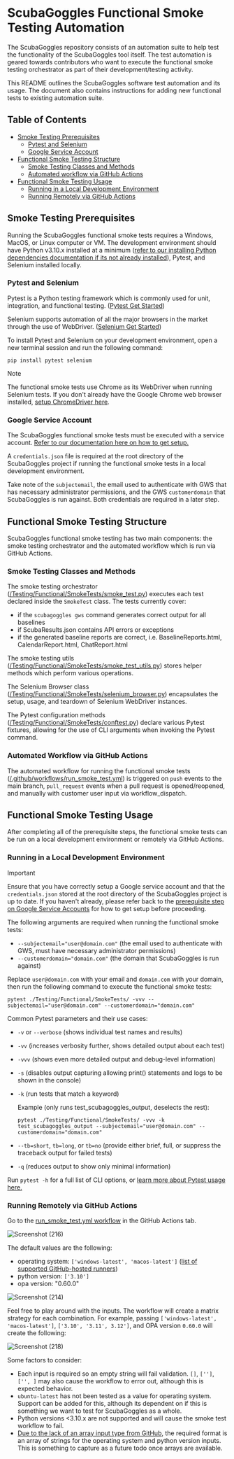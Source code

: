 # ScubaGoggles Functional Smoke Testing Automation
The ScubaGoggles repository consists of an automation suite to help test the functionality of the ScubaGoggles tool itself. The test automation is geared towards contributors who want to execute the functional smoke testing orchestrator as part of their development/testing activity.

This README outlines the ScubaGoggles software test automation and its usage. The document also contains instructions for adding new functional tests to existing automation suite.

## Table of Contents
- [Smoke Testing Prerequisites](#smoke-testing-prerequisites)
  - [Pytest and Selenium](#pytest-and-selenium)
  - [Google Service Account](#google-service-account)
- [Functional Smoke Testing Structure](#functional-smoke-testing-structure)
  - [Smoke Testing Classes and Methods](#smoke-testing-classes-and-methods)
  - [Automated workflow via GitHub Actions](#automated-workflow-via-github-actions)
- [Functional Smoke Testing Usage](#functional-smoke-testing-usage)
  - [Running in a Local Development Environment](#running-in-a-local-development-environment)
  - [Running Remotely via GitHub Actions](#running-remotely-via-github-actions)

## Smoke Testing Prerequisites ## 
Running the ScubaGoggles functional smoke tests requires a Windows, MacOS, or Linux computer or VM. The development environment should have Python v3.10.x installed at a minimum ([refer to our installing Python dependencies documentation if its not already installed](https://github.com/cisagov/ScubaGoggles/blob/main/docs/installation/DownloadAndInstall.md#installing-python-dependencies)), Pytest, and Selenium installed locally.

### Pytest and Selenium ### 
Pytest is a Python testing framework which is commonly used for unit, integration, and functional testing. ([Pytest Get Started](https://docs.pytest.org/en/stable/getting-started.html))

Selenium supports automation of all the major browsers in the market through the use of WebDriver. ([Selenium Get Started](https://www.selenium.dev/documentation/webdriver/getting_started/))

To install Pytest and Selenium on your development environment, open a new terminal session and run the following command:

```
pip install pytest selenium
```

> [!NOTE]
> The functional smoke tests use Chrome as its WebDriver when running Selenium tests. If you don't already have the Google Chrome web browser installed, [setup ChromeDriver here](https://developer.chrome.com/docs/chromedriver/get-started).

### Google Service Account ###
The ScubaGoggles functional smoke tests must be executed with a service account. [Refer to our documentation here on how to get setup.](https://github.com/cisagov/ScubaGoggles/blob/main/docs/authentication/ServiceAccount.md#using-a-service-account)

A `credentials.json` file is required at the root directory of the ScubaGoggles project if running the functional smoke tests in a local development environment.

Take note of the `subjectemail`, the email used to authenticate with GWS that has necessary administrator permissions, and the GWS `customerdomain` that ScubaGoggles is run against. Both credentials are required in a later step.

## Functional Smoke Testing Structure ##
ScubaGoggles functional smoke testing has two main components: the smoke testing orchestrator and the automated workflow which is run via GitHub Actions.

### Smoke Testing Classes and Methods ### 
The smoke testing orchestrator ([/Testing/Functional/SmokeTests/smoke_test.py](https://github.com/cisagov/ScubaGoggles/blob/main/Testing/Functional/SmokeTests/smoke_test.py)) executes each test declared inside the `SmokeTest` class. The tests currently cover:
- if the `scubagoggles gws` command generates correct output for all baselines
- if ScubaResults.json contains API errors or exceptions
-  if the generated baseline reports are correct, i.e. BaselineReports.html, CalendarReport.html, ChatReport.html

The smoke testing utils ([/Testing/Functional/SmokeTests/smoke_test_utils.py](https://github.com/cisagov/ScubaGoggles/blob/main/Testing/Functional/SmokeTests/smoke_test_utils.py)) stores helper methods which perform various operations.

The Selenium Browser class ([/Testing/Functional/SmokeTests/selenium_browser.py](https://github.com/cisagov/ScubaGoggles/blob/main/Testing/Functional/SmokeTests/selenium_browser.py)) encapsulates the setup, usage, and teardown of Selenium WebDriver instances.

The Pytest configuration methods ([/Testing/Functional/SmokeTests/conftest.py](https://github.com/cisagov/ScubaGoggles/blob/main/Testing/Functional/conftest.py)) declare various Pytest fixtures, allowing for the use of CLI arguments when invoking the Pytest command.  

### Automated Workflow via GitHub Actions ### 
The automated workflow for running the functional smoke tests ([/.github/workflows/run_smoke_test.yml](https://github.com/cisagov/ScubaGoggles/blob/main/.github/workflows/run_smoke_test.yml)) is triggered on `push` events to the main branch, `pull_request` events when a pull request is opened/reopened, and manually with customer user input via workflow_dispatch.

## Functional Smoke Testing Usage ## 
After completing all of the prerequisite steps, the functional smoke tests can be run on a local development environment or remotely via GitHub Actions.

### Running in a Local Development Environment ### 
> [!IMPORTANT]
> Ensure that you have correctly setup a Google service account and that the `credentials.json` stored at the root directory of the ScubaGoggles project is up to date. If you haven't already, please refer back to the [prerequisite step on Google Service Accounts](#google-service-account) for how to get setup before proceeding. 

The following arguments are required when running the functional smoke tests:
- `--subjectemail="user@domain.com"` (the email used to authenticate with GWS, must have necessary administrator permissions)
- `--customerdomain="domain.com"` (the domain that ScubaGoggles is run against)

Replace `user@domain.com` with your email and `domain.com` with your domain, then run the following command to execute the functional smoke tests:
```
pytest ./Testing/Functional/SmokeTests/ -vvv --subjectemail="user@domain.com" --customerdomain="domain.com"
```

Common Pytest parameters and their use cases:
- `-v` or `--verbose` (shows individual test names and results)
- `-vv` (increases verbosity further, shows detailed output about each test)
- `-vvv` (shows even more detailed output and debug-level information)
- `-s` (disables output capturing allowing print() statements and logs to be shown in the console)
- `-k` (run tests that match a keyword)

    Example (only runs test_scubagoggles_output, deselects the rest):
    ```
    pytest ./Testing/Functional/SmokeTests/ -vvv -k test_scubagoggles_output --subjectemail="user@domain.com" --customerdomain="domain.com"
    ```

- `--tb=short`, `tb=long`, or `tb=no` (provide either brief, full, or suppress the traceback output for failed tests)
- `-q` (reduces output to show only minimal information)

Run `pytest -h` for a full list of CLI options, or [learn more about Pytest usage here.](https://docs.pytest.org/en/7.1.x/how-to/usage.html)

### Running Remotely via GitHub Actions ### 
Go to the [run_smoke_test.yml workflow](https://github.com/cisagov/ScubaGoggles/actions/workflows/run_smoke_test.yml) in the GitHub Actions tab.

![Screenshot (216)](https://github.com/user-attachments/assets/adb1c656-7065-4031-850c-0dc1402e3bda)

The default values are the following: 
- operating system: `['windows-latest', 'macos-latest']` ([list of supported GitHub-hosted runners](https://docs.github.com/en/actions/using-github-hosted-runners/using-github-hosted-runners/about-github-hosted-runners#standard-github-hosted-runners-for-public-repositories))
- python version: `['3.10']`
- opa version: "0.60.0"

![Screenshot (214)](https://github.com/user-attachments/assets/9ce1f00e-24e5-4e06-b3ad-aad7b7bc16c7)

Feel free to play around with the inputs. The workflow will create a matrix strategy for each combination. For example, passing `['windows-latest', 'macos-latest']`, `['3.10', '3.11', 3.12']`, and OPA version `0.60.0` will create the following:

![Screenshot (218)](https://github.com/user-attachments/assets/212b4e4b-d552-4dc9-a3f6-7f0e29accc4b)

Some factors to consider:
- Each input is required so an empty string will fail validation. `[]`, `['']`, `['', ]` may also cause the workflow to error out, although this is expected behavior.
- `ubuntu-latest` has not been tested as a value for operating system. Support can be added for this, although its dependent on if this is something we want to test for ScubaGoggles as a whole. 
- Python versions <3.10.x are not supported and will cause the smoke test workflow to fail. 
- [Due to the lack of an array input type from GitHub](https://github.com/orgs/community/discussions/11692), the required format is an array of strings for the operating system and python version inputs. This is something to capture as a future todo once arrays are available. 
